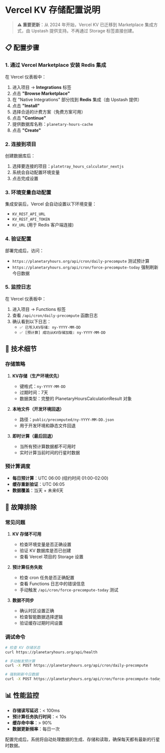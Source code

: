 # Vercel KV 存储配置说明

> **⚠️ 重要更新**：从 2024 年开始，Vercel KV 已迁移到 Marketplace 集成方式，由 Upstash 提供支持。不再通过 Storage 标签直接创建。

## 📋 配置步骤

### 1. 通过 Vercel Marketplace 安装 Redis 集成

在 Vercel 仪表板中：

1. 进入项目 → **Integrations** 标签
2. 点击 **"Browse Marketplace"**
3. 在 "Native Integrations" 部分找到 **Redis** 集成（由 Upstash 提供）
4. 点击 **"Install"**
5. 选择合适的计费方案（免费方案可用）
6. 点击 **"Continue"**
7. 提供数据库名称：`planetary-hours-cache`
8. 点击 **"Create"**

### 2. 连接到项目

创建数据库后：

1. 选择要连接的项目：`platetray_hours_calculator_nextjs`
2. 系统会自动配置环境变量
3. 点击完成设置

### 3. 环境变量自动配置

集成安装后，Vercel 会自动设置以下环境变量：
- `KV_REST_API_URL`
- `KV_REST_API_TOKEN`
- `KV_URL` (用于 Redis 客户端连接)

### 4. 验证配置

部署完成后，访问：
- `https://planetaryhours.org/api/cron/daily-precompute` 测试预计算
- `https://planetaryhours.org/api/cron/force-precompute-today` 强制刷新今日数据

### 5. 监控日志

在 Vercel 仪表板中：
1. 进入项目 → Functions 标签
2. 查看 `/api/cron/daily-precompute` 函数日志
3. 确认看到以下日志：
   - `✅ 已写入KV存储: ny-YYYY-MM-DD`
   - `✅ [预计算] 成功从KV存储加载: ny-YYYY-MM-DD`

## 🔧 技术细节

### 存储策略

1. **KV存储（生产环境优先）**
   - 键格式：`ny-YYYY-MM-DD` 
   - 过期时间：7天
   - 数据类型：完整的 PlanetaryHoursCalculationResult 对象

2. **本地文件（开发环境回退）**
   - 路径：`public/precomputed/ny-YYYY-MM-DD.json`
   - 用于开发环境和静态文件回退

3. **即时计算（最后回退）**
   - 当所有预计算数据都不可用时
   - 实时计算当前时间的行星时数据

### 预计算调度

- **每日预计算**：UTC 06:00 (纽约时间 01:00-02:00)
- **缓存重新验证**：UTC 06:05
- **数据覆盖**：当天 + 未来6天

## 🚨 故障排除

### 常见问题

1. **KV 存储不可用**
   - 检查环境变量是否正确设置
   - 验证 KV 数据库是否已创建
   - 查看 Vercel 项目的 Storage 设置

2. **预计算任务失败**
   - 检查 cron 任务是否正确配置
   - 查看 Functions 日志中的错误信息
   - 手动触发 `/api/cron/force-precompute-today` 测试

3. **数据不同步**
   - 确认时区设置正确
   - 检查智能数据选择逻辑
   - 验证缓存过期时间设置

### 调试命令

```bash
# 检查 KV 存储状态
curl https://planetaryhours.org/api/health

# 手动触发预计算
curl -X POST https://planetaryhours.org/api/cron/daily-precompute

# 强制刷新今日数据
curl -X POST https://planetaryhours.org/api/cron/force-precompute-today
```

## 📊 性能监控

- **存储读写延迟**：< 100ms
- **预计算任务执行时间**：< 10s
- **缓存命中率**：> 90%
- **数据更新频率**：每日一次

配置完成后，系统将自动处理数据的生成、存储和读取，确保每天都有最新的行星时数据。